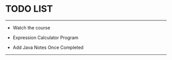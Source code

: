 # TODO LIST

---

-   Watch the course

-   Expression Calculator Program

-   Add Java Notes Once Completed

---
